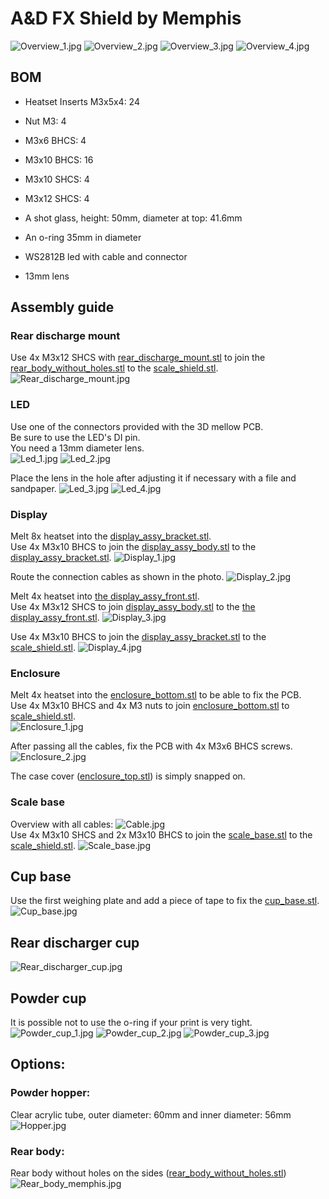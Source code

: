 # A&D FX Shield by Memphis

![Overview_1.jpg](resources/Overview_1.jpg)
![Overview_2.jpg](resources/Overview_2.jpg)
![Overview_3.jpg](resources/Overview_3.jpg)
![Overview_4.jpg](resources/Overview_4.jpg)  



## BOM

- Heatset Inserts M3x5x4: 24
- Nut M3: 4
- M3x6 BHCS: 4
- M3x10 BHCS: 16
- M3x10 SHCS: 4 
- M3x12 SHCS: 4  

- A shot glass, height: 50mm, diameter at top: 41.6mm
- An o-ring 35mm in diameter  

- WS2812B led with cable and connector
- 13mm lens



## Assembly guide

### Rear discharge mount
Use 4x M3x12 SHCS with [rear_discharge_mount.stl](STL/rear_discharge_mount.stl) to join the [rear_body_without_holes.stl](STL/rear_body_without_holes.stl) to the [scale_shield.stl](STL/scale_shield.stl).
![Rear_discharge_mount.jpg](resources/Rear_discharge_mount.jpg)  


### LED
Use one of the connectors provided with the 3D mellow PCB.  
Be sure to use the LED's DI pin.  
You need a 13mm diameter lens.  
![Led_1.jpg](resources/Led_1.jpg)
![Led_2.jpg](resources/Led_2.jpg)  

Place the lens in the hole after adjusting it if necessary with a file and sandpaper.
![Led_3.jpg](resources/Led_3.jpg)
![Led_4.jpg](resources/Led_4.jpg)  




### Display
Melt 8x heatset into the [display_assy_bracket.stl](STL/display_assy_bracket.stl).  
Use 4x M3x10 BHCS to join the [display_assy_body.stl](STL/display_assy_body.stl) to the [display_assy_bracket.stl](STL/display_assy_bracket.stl).
![Display_1.jpg](resources/Display_1.jpg)

Route the connection cables as shown in the photo.
![Display_2.jpg](resources/Display_2.jpg)

Melt 4x heatset into [the display_assy_front.stl](STL/display_assy_front.stl).  
Use 4x M3x12 SHCS to join [display_assy_body.stl](STL/display_assy_body.stl) to the [the display_assy_front.stl](STL/display_assy_front.stl).
![Display_3.jpg](resources/Display_3.jpg)

Use 4x M3x10 BHCS to join the [display_assy_bracket.stl](STL/display_assy_bracket.stl) to the [scale_shield.stl](STL/scale_shield.stl).
![Display_4.jpg](resources/Display_4.jpg)  


### Enclosure
Melt 4x heatset into the [enclosure_bottom.stl](STL/enclosure_bottom.stl) to be able to fix the PCB.  
Use 4x M3x10 BHCS and 4x M3 nuts to join [enclosure_bottom.stl](STL/enclosure_bottom.stl) to [scale_shield.stl](STL/scale_shield.stl).  
![Enclosure_1.jpg](resources/Enclosure_1.jpg)  

After passing all the cables, fix the PCB with 4x M3x6 BHCS screws.
![Enclosure_2.jpg](resources/Enclosure_2.jpg)  

The case cover ([enclosure_top.stl](STL/enclosure_top)) is simply snapped on.


### Scale base
Overview with all cables:
![Cable.jpg](resources/Cable.jpg)  
Use 4x M3x10 SHCS and 2x M3x10 BHCS to join the [scale_base.stl](STL/scale_base.stl) to the [scale_shield.stl](STL/scale_shield.stl).
![Scale_base.jpg](resources/Scale_base.jpg)  



## Cup base 
Use the first weighing plate and add a piece of tape to fix the [cup_base.stl](STL/cup_base.stl).
![Cup_base.jpg](resources/Cup_base.jpg)  



## Rear discharger cup
![Rear_discharger_cup.jpg](resources/Rear_discharger_cup.jpg)  



## Powder cup
It is possible not to use the o-ring if your print is very tight.
![Powder_cup_1.jpg](resources/Powder_cup_1.jpg)
![Powder_cup_2.jpg](resources/Powder_cup_2.jpg)
![Powder_cup_3.jpg](resources/Powder_cup_3.jpg)  



## Options:
### Powder hopper:
Clear acrylic tube, outer diameter: 60mm and inner diameter: 56mm
![Hopper.jpg](resources/Hopper.jpg)  

### Rear body:
Rear body without holes on the sides ([rear_body_without_holes.stl](STL/rear_body_without_holes.stl))
![Rear_body_memphis.jpg](resources/Rear_body_memphis.jpg)

